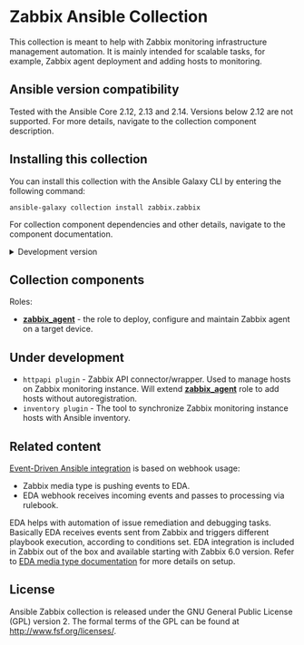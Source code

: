 # Zabbix Ansible Collection

This collection is meant to help with Zabbix monitoring infrastructure management automation.
It is mainly intended for scalable tasks, for example, Zabbix agent deployment and adding hosts to monitoring.


## Ansible version compatibility

Tested with the Ansible Core 2.12, 2.13 and 2.14. Versions below 2.12 are not supported. For more details, navigate to the collection component description.


## Installing this collection

You can install this collection with the Ansible Galaxy CLI by entering the following command:

    ansible-galaxy collection install zabbix.zabbix

For collection component dependencies and other details, navigate to the component documentation.

<details>
  <summary>Development version</summary>
  Latest development version. Do not use it in production environment.

    ansible-galaxy collection install git+https://github.com/zabbix/ansible-collection.git

</details>


## Collection components

Roles:
  - [**zabbix_agent**](https://github.com/zabbix/ansible-collection/blob/main/roles/zabbix_agent/README.md) - the role to deploy, configure and maintain Zabbix agent on a target device.

## Under development

  - `httpapi plugin` - Zabbix API connector/wrapper. Used to manage hosts on Zabbix monitoring instance. Will extend [**zabbix_agent**](https://github.com/zabbix/ansible-collection/blob/main/roles/zabbix_agent/README.md) role to add hosts without autoregistration.
  - `inventory plugin` - The tool to synchronize Zabbix monitoring instance hosts with Ansible inventory.

## Related content

[Event-Driven Ansible integration](https://www.zabbix.com/integrations/ansible#event_driven_ansible) is based on webhook usage:
  - Zabbix media type is pushing events to EDA.
  - EDA webhook receives incoming events and passes to processing via rulebook.

EDA helps with automation of issue remediation and debugging tasks. Basically EDA receives events sent from Zabbix and triggers different playbook execution, according to conditions set.
EDA integration is included in Zabbix out of the box and available starting with Zabbix 6.0 version.
Refer to [EDA media type documentation](https://www.zabbix.com/integrations/ansible#event_driven_ansible) for more details on setup.

  
## License

Ansible Zabbix collection is released under the GNU General Public License (GPL) version 2. The formal terms of the GPL can be found at http://www.fsf.org/licenses/.